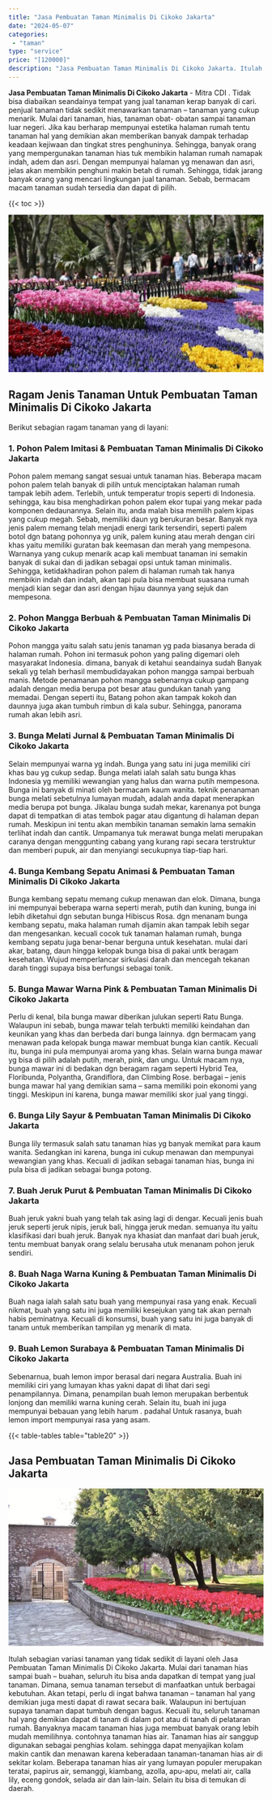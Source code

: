 ```yaml
---
title: "Jasa Pembuatan Taman Minimalis Di Cikoko Jakarta"
date: "2024-05-07"
categories:
 - "taman"
type: "service"
price: "[120000]"
description: "Jasa Pembuatan Taman Minimalis Di Cikoko Jakarta. Itulah sebagian variasi tanaman yang tidak sedikit di layani oleh Jasa Pembuatan Taman Minimalis Di Cikoko Ja..."
---
```


**Jasa Pembuatan Taman Minimalis Di Cikoko Jakarta** - Mitra CDI . Tidak bisa diabaikan seandainya tempat yang jual tanaman kerap banyak di cari. penjual tanaman tidak sedikit menawarkan tanaman – tanaman yang cukup menarik. Mulai dari tanaman, hias, tanaman obat- obatan sampai tanaman luar negeri. Jika kau berharap mempunyai estetika halaman rumah tentu tanaman hal yang demikian akan memberikan banyak dampak terhadap keadaan kejiwaan dan tingkat stres penghuninya. Sehingga, banyak orang yang mempergunakan tanaman hias tuk membikin halaman rumah namapak indah, adem dan asri. Dengan mempunyai halaman yg menawan dan asri, jelas akan membikin penghuni makin betah di rumah. Sehingga, tidak jarang banyak orang yang mencari lingkungan jual tanaman. Sebab, bermacam macam tanaman sudah tersedia dan dapat di pilih.

{{< toc >}}

![Jasa Pembuatan Taman Minimalis Di Cikoko Jakarta](/images/taman/taman650x400-31.jpg)

## Ragam Jenis Tanaman Untuk Pembuatan Taman Minimalis Di Cikoko Jakarta

Berikut sebagian ragam tanaman yang di layani:

### 1\. Pohon Palem Imitasi & Pembuatan Taman Minimalis Di Cikoko Jakarta

Pohon palem memang sangat sesuai untuk tanaman hias. Beberapa macam pohon palem telah banyak di pilih untuk menciptakan halaman rumah tampak lebih adem. Terlebih, untuk temperatur tropis seperti di Indonesia. sehingga, kau bisa menghadirkan pohon palem ekor tupai yang mekar pada komponen dedaunannya. Selain itu, anda malah bisa memilih palem kipas yang cukup megah. Sebab, memiliki daun yg berukuran besar. Banyak nya jenis palem memang telah menjadi energi tarik tersendiri, seperti palem botol dgn batang pohonnya yg unik, palem kuning atau merah dengan ciri khas yaitu memiliki guratan bak keemasan dan merah yang mempesona. Warnanya yang cukup menarik acap kali membuat tanaman ini semakin banyak di sukai dan di jadikan sebagai opsi untuk taman minimalis. Sehingga, ketidakhadiran pohon palem di halaman rumah tak hanya membikin indah dan indah, akan tapi pula bisa membuat suasana rumah menjadi kian segar dan asri dengan hijau daunnya yang sejuk dan mempesona.

### 2\. Pohon Mangga Berbuah & Pembuatan Taman Minimalis Di Cikoko Jakarta

Pohon mangga yaitu salah satu jenis tanaman yg pada biasanya berada di halaman rumah. Pohon ini termasuk pohon yang paling digemari oleh masyarakat Indonesia. dimana, banyak di ketahui seandainya sudah Banyak sekali yg telah berhasil membudidayakan pohon mangga sampai berbuah manis. Metode penamanan pohon mangga sebenarnya cukup gampang adalah dengan media berupa pot besar atau gundukan tanah yang memadai. Dengan seperti itu, Batang pohon akan tampak kokoh dan daunnya juga akan tumbuh rimbun di kala subur. Sehingga, panorama rumah akan lebih asri.

### 3\. Bunga Melati Jurnal & Pembuatan Taman Minimalis Di Cikoko Jakarta

Selain mempunyai warna yg indah. Bunga yang satu ini juga memiliki ciri khas bau yg cukup sedap. Bunga melati ialah salah satu bunga khas Indonesia yg memiliki wewangian yang halus dan warna putih mempesona. Bunga ini banyak di minati oleh bermacam kaum wanita. teknik penanaman bunga melati sebetulnya lumayan mudah, adalah anda dapat menerapkan media berupa pot bunga. Jikalau bunga sudah mekar, karenanya pot bunga dapat di tempatkan di atas tembok pagar atau digantung di halaman depan rumah. Meskipun ini tentu akan membikin tanaman semakin lama semakin terlihat indah dan cantik. Umpamanya tuk merawat bunga melati merupakan caranya dengan menggunting cabang yang kurang rapi secara terstruktur dan memberi pupuk, air dan menyiangi secukupnya tiap-tiap hari.

### 4\. Bunga Kembang Sepatu Animasi & Pembuatan Taman Minimalis Di Cikoko Jakarta

Bunga kembang sepatu memang cukup menawan dan elok. Dimana, bunga ini mempunyai beberapa warna seperti merah, putih dan kuning, bunga ini lebih diketahui dgn sebutan bunga Hibiscus Rosa. dgn menanam bunga kembang sepatu, maka halaman rumah dijamin akan tampak lebih segar dan mengesankan. kecuali cocok tuk tanaman halaman rumah, bunga kembang sepatu juga benar-benar berguna untuk kesehatan. mulai dari akar, batang, daun hingga kelopak bunga bisa di pakai untk beragam kesehatan. Wujud memperlancar sirkulasi darah dan mencegah tekanan darah tinggi supaya bisa berfungsi sebagai tonik.

### 5\. Bunga Mawar Warna Pink & Pembuatan Taman Minimalis Di Cikoko Jakarta

Perlu di kenal, bila bunga mawar diberikan julukan seperti Ratu Bunga. Walaupun ini sebab, bunga mawar telah terbukti memiliki keindahan dan keunikan yang khas dan berbeda dari bunga lainnya. dgn bermacam yang menawan pada kelopak bunga mawar membuat bunga kian cantik. Kecuali itu, bunga ini pula mempunyai aroma yang khas. Selain warna bunga mawar yg bisa di pilih adalah putih, merah, pink, dan ungu. Untuk macam nya, bunga mawar ini di bedakan dgn beragam ragam seperti Hybrid Tea, Floribunda, Polyantha, Grandiflora, dan Climbing Rose. berbagai – jenis bunga mawar hal yang demikian sama – sama memiliki poin ekonomi yang tinggi. Meskipun ini karena, bunga mawar memiliki skor jual yang tinggi.

### 6\. Bunga Lily Sayur & Pembuatan Taman Minimalis Di Cikoko Jakarta

Bunga lily termasuk salah satu tanaman hias yg banyak memikat para kaum wanita. Sedangkan ini karena, bunga ini cukup menawan dan mempunyai wewangian yang khas. Kecuali di jadikan sebagai tanaman hias, bunga ini pula bisa di jadikan sebagai bunga potong.

### 7\. Buah Jeruk Purut & Pembuatan Taman Minimalis Di Cikoko Jakarta

Buah jeruk yakni buah yang telah tak asing lagi di dengar. Kecuali jenis buah jeruk seperti jeruk nipis, jeruk bali, hingga jeruk medan. semuanya itu yaitu klasifikasi dari buah jeruk. Banyak nya khasiat dan manfaat dari buah jeruk, tentu membuat banyak orang selalu berusaha utuk menanam pohon jeruk sendiri.

### 8\. Buah Naga Warna Kuning & Pembuatan Taman Minimalis Di Cikoko Jakarta

Buah naga ialah salah satu buah yang mempunyai rasa yang enak. Kecuali nikmat, buah yang satu ini juga memiliki kesejukan yang tak akan pernah habis peminatnya. Kecuali di konsumsi, buah yang satu ini juga banyak di tanam untuk memberikan tampilan yg menarik di mata.

### 9\. Buah Lemon Surabaya & Pembuatan Taman Minimalis Di Cikoko Jakarta

Sebenarnua, buah lemon impor berasal dari negara Australia. Buah ini memiliki ciri yang lumayan khas yakni dapat di lihat dari segi penampilannya. Dimana, penampilan buah lemon merupakan berbentuk lonjong dan memiliki warna kuning cerah. Selain itu, buah ini juga mempunyai bebauan yang lebih harum . padahal Untuk rasanya, buah lemon import mempunyai rasa yang asam.

{{< table-tables table="table20" >}}

## Jasa Pembuatan Taman Minimalis Di Cikoko Jakarta

![Jasa Pembuatan Taman Minimalis Di Cikoko Jakarta](/images/taman/taman650x400-29.jpg)

Itulah sebagian variasi tanaman yang tidak sedikit di layani oleh Jasa Pembuatan Taman Minimalis Di Cikoko Jakarta. Mulai dari tanaman hias sampai buah – buahan, seluruh itu bisa anda dapatkan di tempat yang jual tanaman. Dimana, semua tanaman tersebut di manfaatkan untuk berbagai kebutuhan. Akan tetapi, perlu di ingat bahwa tanaman – tanaman hal yang demikian juga mesti dapat di rawat secara baik. Walaupun ini bertujuan supaya tanaman dapat tumbuh dengan bagus. Kecuali itu, seluruh tanaman hal yang demikian dapat di tanam di dalam pot atau di tanah di pelataran rumah. Banyaknya macam tanaman hias juga membuat banyak orang lebih mudah memilihnya. contohnya tanaman hias air. Tanaman hias air sanggup digunakan sebagai penghias kolam. sehingga dapat menyajikan kolam makin cantik dan menawan karena keberadaan tanaman-tanaman hias air di sekitar kolam. Beberapa tanaman hias air yang lumayan populer merupakan teratai, papirus air, semanggi, kiambang, azolla, apu-apu, melati air, calla lily, eceng gondok, selada air dan lain-lain. Selain itu bisa di temukan di daerah.

